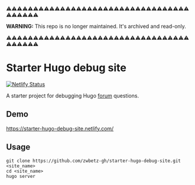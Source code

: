 ⚠️⚠️⚠️⚠️⚠️⚠️⚠️⚠️⚠️⚠️⚠️⚠️⚠️⚠️⚠️⚠️⚠️⚠️⚠️⚠️⚠️⚠️⚠️⚠️⚠️⚠️⚠️⚠️⚠️⚠️⚠️⚠️⚠️⚠️⚠️⚠️⚠️⚠️⚠️⚠️

**WARNING:** This repo is no longer maintained. It's archived and read-only.

⚠️⚠️⚠️⚠️⚠️⚠️⚠️⚠️⚠️⚠️⚠️⚠️⚠️⚠️⚠️⚠️⚠️⚠️⚠️⚠️⚠️⚠️⚠️⚠️⚠️⚠️⚠️⚠️⚠️⚠️⚠️⚠️⚠️⚠️⚠️⚠️⚠️⚠️⚠️⚠️

# Starter Hugo debug site

[![Netlify Status](https://api.netlify.com/api/v1/badges/72f36678-5cec-40a4-bd09-6053b3071fad/deploy-status)](https://app.netlify.com/sites/starter-hugo-debug-site/deploys)

A starter project for debugging Hugo [forum](https://discourse.gohugo.io/) questions. 

## Demo

https://starter-hugo-debug-site.netlify.com/

## Usage

```
git clone https://github.com/zwbetz-gh/starter-hugo-debug-site.git <site_name>
cd <site_name>
hugo server
```
